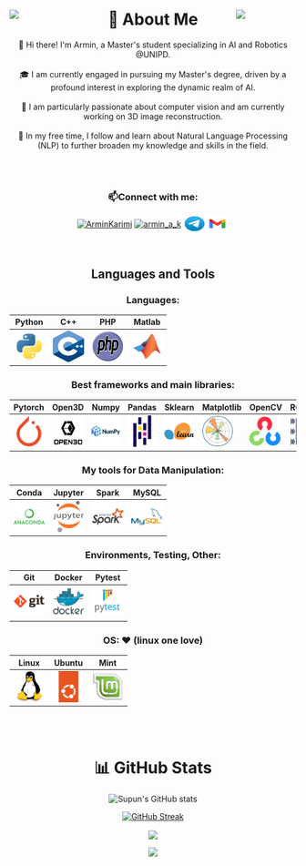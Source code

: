 <div align="center">
<img align="left" src="https://user-images.githubusercontent.com/65187002/144930161-2f783401-8d27-4fdf-a2f7-cc0ba32f1f1f.gif" width="21%" style="display:inline;"><img align="right" src="https://user-images.githubusercontent.com/65187002/144930161-2f783401-8d27-4fdf-a2f7-cc0ba32f1f1f.gif" width="21%" style="display:inline;">

# 💫 About Me
👋 Hi there! I'm Armin, a Master's student specializing in AI and Robotics @UNIPD. <br><br>🎓 I am currently engaged in pursuing my Master's degree, driven by a profound interest in exploring the dynamic realm of AI. <br><br>🤖 I am particularly passionate about computer vision and am currently working on 3D image reconstruction.<br><br> 🌱 In my free time, I follow and learn about Natural Language Processing (NLP) to further broaden my knowledge and skills in the field.<br><br>
</dev>

<br>

<h3 align="center">📫Connect with me:</h3>
<p align="center">
<a href="https://www.linkedin.com/in/armin-karimi/" target="blank"><img align="center" src="https://raw.githubusercontent.com/rahuldkjain/github-profile-readme-generator/master/src/images/icons/Social/linked-in-alt.svg" alt="ArminKarimi" height="30" width="40" /></a>
<a href="https://instagram.com/armin_a_k" target="blank"><img align="center" src="https://raw.githubusercontent.com/rahuldkjain/github-profile-readme-generator/master/src/images/icons/Social/instagram.svg" alt="armin_a_k" height="30" width="40" /></a>
<a href="https://t.me/armin_a_k" target="blank"><img align="center" src="https://github.com/arminak6/arminak6/blob/main/imgs/telegram.svg" alt="armin_a_k" height="30" width="40" /></a><a href="mailto:karimi77armin@gmail.com" target="blank"><img align="center" src="https://github.com/arminak6/arminak6/blob/main/imgs/gmail.svg" alt="armin_a_k" height="30" width="40" /></a>
</p>
 
<br>








## Languages and Tools 
<div>

### Languages:
| Python | C++ | PHP | Matlab |
|----------|----------|----------|-----|
|  <img src="https://github.com/devicons/devicon/blob/master/icons/python/python-original.svg" title="Python"  alt="Python" width="55" height="55"/> |  <img src="https://github.com/arminak6/arminak6/blob/main/imgs/C%2B%2B.svg" title="C++"  alt="C" width="55" height="55"/> |  <img src="https://github.com/arminak6/arminak6/blob/main/imgs/php.svg" title="PHP" alt="PHP" width="55" height="55"/> |  <img src="https://github.com/arminak6/arminak6/blob/main/imgs/matlab.svg" title="Matlab" alt="Maltlab" width="55" height="55"/>|

  

### Best frameworks and main libraries:

| Pytorch | Open3D | Numpy | Pandas | Sklearn | Matplotlib | OpenCV | ROS |
|----------|----------|----------|----------|----------|----------|----------|----------|
|  <img src="https://github.com/devicons/devicon/blob/master/icons/pytorch/pytorch-original.svg" title="Pytorch"  alt="Pytorch" width="55" height="55"/>|  <img src="https://github.com/arminak6/arminak6/blob/main/imgs/open3D.svg" title="Open3D"  alt="open3D" width="55" height="55"/>|  <img src="https://github.com/devicons/devicon/blob/master/icons/numpy/numpy-original-wordmark.svg" title="Numpy" alt="Numpy" width="55" height="55"/>|  <img src="https://github.com/devicons/devicon/blob/master/icons/pandas/pandas-original.svg" title="Pandas" alt="Pandas" width="55" height="55"/>|  <img src="https://github.com/devicons/devicon/blob/master/icons/scikitlearn/scikitlearn-original.svg" title="sklearn" alt="sklearn" width="55" height="55"/>|  <img src="https://github.com/devicons/devicon/blob/master/icons/matplotlib/matplotlib-original.svg" title="mpl" alt="mpl" width="55" height="55"/>| <img src="https://github.com/devicons/devicon/blob/master/icons/opencv/opencv-original.svg" title="mpl" alt="mpl" width="55" height="55"/>|<img src="https://github.com/arminak6/arminak6/blob/main/imgs/Ros.svg" title="ROS" alt="ROS" width="55" height="55"/>|


### My tools for Data Manipulation:

| Conda | Jupyter | Spark | MySQL |
|----------|----------|----------|----------|
|<img src="https://github.com/devicons/devicon/blob/master/icons/anaconda/anaconda-original-wordmark.svg" title="Anaconda" alt="Conda" width="55" height="55"/>|<img src="https://github.com/devicons/devicon/blob/master/icons/jupyter/jupyter-original-wordmark.svg" title="Jupiter" alt="Jupiter" width="55" height="55"/>|<img src="https://github.com/devicons/devicon/blob/master/icons/apachespark/apachespark-original-wordmark.svg" title="Spark" alt="Spark" width="55" height="55"/>|<img src="https://github.com/devicons/devicon/blob/master/icons/mysql/mysql-original-wordmark.svg" title="MySQL" alt="MySQL" width="55" height="55"/>|


  
### Environments, Testing, Other:

| Git | Docker | Pytest | 
|----------|----------|----------|
|<img src="https://github.com/devicons/devicon/blob/master/icons/git/git-original-wordmark.svg" title="Git" alt="Git" width="55" height="55"/>|<img src="https://github.com/devicons/devicon/blob/master/icons/docker/docker-original-wordmark.svg" title="Docker" alt="Docker" width="55" height="55"/>|<img src="https://github.com/devicons/devicon/blob/master/icons/pytest/pytest-original-wordmark.svg" title="pytest" alt="pytest" width="55" height="55"/>|


### OS: ❤️ (linux one love)

| Linux | Ubuntu | Mint |
|----------|----------|----------|
| <img src="https://github.com/devicons/devicon/blob/master/icons/linux/linux-original.svg" title="Linux" alt="Linux" width="55" height="55"/> | <img src="https://github.com/devicons/devicon/blob/master/icons/ubuntu/ubuntu-original.svg" title="Ubuntu" alt="Ubuntu" width="55" height="55"/> | <img src="https://github.com/arminak6/arminak6/blob/main/imgs/Mint.svg" title="Mint" alt="Mint" width="55" height="55"/> |

</div>

<br><br>
 
# 📊 GitHub Stats
<div align="center">
 
![Supun's GitHub stats](https://github-readme-stats.vercel.app/api?username=arminak6\&theme=midnight-purple\&show_icons=true\&show=reviews,prs_merged,prs_merged_percentage\&hide=contribs,issues)

[![GitHub Streak](https://streak-stats.demolab.com/?user=arminak6&theme=midnight-purple)](https://git.io/streak-stats)

<a href="https://github.com/arminak6/github-readme-stats"><img align="center" src="https://github-readme-stats.vercel.app/api/top-langs/?username=arminak6&layout=compact&theme=midnight-purple&hide_border=true" /></a>

</div>

<p align="center">
     <img src="https://capsule-render.vercel.app/api?type=waving&color=gradient&height=100&section=footer"/>
</p>
